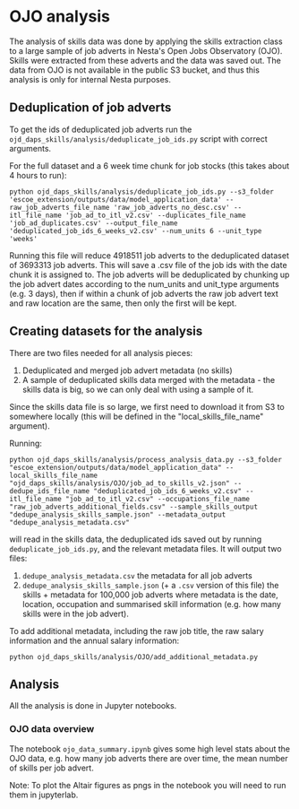 # OJO analysis

The analysis of skills data was done by applying the skills extraction class to a large sample of job adverts in Nesta's Open Jobs Observatory (OJO). Skills were extracted from these adverts and the data was saved out. The data from OJO is not available in the public S3 bucket, and thus this analysis is only for internal Nesta purposes.

## Deduplication of job adverts

To get the ids of deduplicated job adverts run the `ojd_daps_skills/analysis/deduplicate_job_ids.py` script with correct arguments.

For the full dataset and a 6 week time chunk for job stocks (this takes about 4 hours to run):

```
python ojd_daps_skills/analysis/deduplicate_job_ids.py --s3_folder 'escoe_extension/outputs/data/model_application_data' --raw_job_adverts_file_name 'raw_job_adverts_no_desc.csv' --itl_file_name 'job_ad_to_itl_v2.csv' --duplicates_file_name 'job_ad_duplicates.csv' --output_file_name 'deduplicated_job_ids_6_weeks_v2.csv' --num_units 6 --unit_type 'weeks'

```

Running this file will reduce 4918511 job adverts to the deduplicated dataset of 3693313 job adverts. This will save a .csv file of the job ids with the date chunk it is assigned to. The job adverts will be deduplicated by chunking up the job advert dates according to the num_units and unit_type arguments (e.g. 3 days), then if within a chunk of job adverts the raw job advert text and raw location are the same, then only the first will be kept.

## Creating datasets for the analysis

There are two files needed for all analysis pieces:

1. Deduplicated and merged job advert metadata (no skills)
2. A sample of deduplicated skills data merged with the metadata - the skills data is big, so we can only deal with using a sample of it.

Since the skills data file is so large, we first need to download it from S3 to somewhere locally (this will be defined in the "local_skills_file_name" argument).

Running:

```
python ojd_daps_skills/analysis/process_analysis_data.py --s3_folder "escoe_extension/outputs/data/model_application_data" --local_skills_file_name "ojd_daps_skills/analysis/OJO/job_ad_to_skills_v2.json" --dedupe_ids_file_name "deduplicated_job_ids_6_weeks_v2.csv" --itl_file_name "job_ad_to_itl_v2.csv" --occupations_file_name "raw_job_adverts_additional_fields.csv" --sample_skills_output "dedupe_analysis_skills_sample.json" --metadata_output "dedupe_analysis_metadata.csv"

```

will read in the skills data, the deduplicated ids saved out by running `deduplicate_job_ids.py`, and the relevant metadata files. It will output two files:

1. `dedupe_analysis_metadata.csv` the metadata for all job adverts
2. `dedupe_analysis_skills_sample.json` (+ a `.csv` version of this file) the skills + metadata for 100,000 job adverts
   where metadata is the date, location, occupation and summarised skill information (e.g. how many skills were in the job advert).

To add additional metadata, including the raw job title, the raw salary information and the annual salary information:

`python ojd_daps_skills/analysis/OJO/add_additional_metadata.py`

## Analysis

All the analysis is done in Jupyter notebooks.

### OJO data overview

The notebook `ojo_data_summary.ipynb` gives some high level stats about the OJO data, e.g. how many job adverts there are over time, the mean number of skills per job advert.

Note: To plot the Altair figures as pngs in the notebook you will need to run them in jupyterlab.
